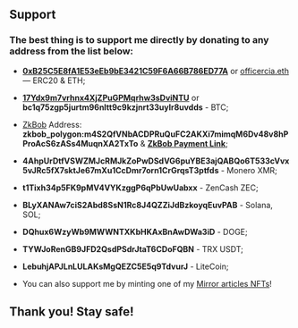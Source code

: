 ## Support

### The best thing is to support me directly by donating to any address from the list below:


- **[0xB25C5E8fA1E53eEb9bE3421C59F6A66B786ED77A](https://etherscan.io/address/0xB25C5E8fA1E53eEb9bE3421C59F6A66B786ED77A)** or [officercia.eth](https://etherscan.io/address/0xB25C5E8fA1E53eEb9bE3421C59F6A66B786ED77A#tokentxns) — ERC20 & ETH;

- **[17Ydx9m7vrhnx4XjZPuGPMqrhw3sDviNTU](https://blockchair.com/bitcoin/address/17Ydx9m7vrhnx4XjZPuGPMqrhw3sDviNTU)** or **bc1q75zgp5jurtm96nltt9c9kzjnrt33uylr8uvdds** - BTC;

- [ZkBob](https://app.zkbob.com/transfer) Address: **zkbob_polygon:m4S2QfVNbACDPRuQuFC2AKXi7mimqM6Dv48v8hPProAcS6zASs4MuqnXA2TxTo** & **[ZkBob Payment Link](https://app.zkbob.com/payment/zkbob_polygon:SUQTKnMfkqRBMaGnkajdKgF8K8GNMptgvxQjTGwk7LKZk4UEEc7V6Aoz6fGrDQu)**;

- **4AhpUrDtfVSWZMJcRMJkZoPwDSdVG6puYBE3ajQABQo6T533cVvx5vJRc5fX7sktJe67mXu1CcDmr7orn1CrGrqsT3ptfds** - Monero XMR;

- **t1Tixh34p5FK9pMV4VYKzggP6qPbUwUabxx** - ZenCash ZEC;

- **BLyXANAw7ciS2Abd8SsN1Rc8J4QZZiJdBzkoyqEuvPAB** - Solana, SOL;

- **DQhux6WzyWb9MWWNTXKbHKAxBnAwDWa3iD** - DOGE;

- **TYWJoRenGB9JFD2QsdPSdrJtaT6CDoFQBN** - TRX USDT;

- **LebuhjAPJLnLULAKsMgQEZC5E5q9TdvurJ** - LiteCoin;

- You can also support me by minting one of my [Mirror articles NFTs](https://officercia.mirror.xyz/)!

## **Thank you! Stay safe!**
